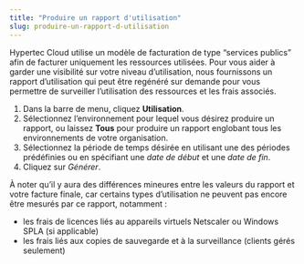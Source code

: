 ```yaml
---
title: "Produire un rapport d'utilisation"
slug: produire-un-rapport-d-utilisation
---
```



Hypertec Cloud utilise un modèle de facturation de type “services publics” afin de facturer uniquement les ressources utilisées. Pour vous aider à garder une visibilité sur votre niveau d’utilisation, nous fournissons un rapport d’utilisation qui peut être regénéré sur demande pour vous permettre de surveiller l’utilisation des ressources et les frais associés.

1. Dans la barre de menu, cliquez **Utilisation**.
1. Sélectionnez l’environnement pour lequel vous désirez produire un rapport, ou laissez **Tous** pour produire un rapport englobant tous les environnements de votre organisation.
1. Sélectionnez la période de temps désirée en utilisant une des périodes prédéfinies ou en spécifiant une *date de début* et une *date de fin*.
1. Cliquez sur *Générer*.

À noter qu’il y aura des différences mineures entre les valeurs du rapport et votre facture finale, car certains types d’utilisation ne peuvent pas encore être mesurés par ce rapport, notamment :

- les frais de licences liés au appareils virtuels Netscaler ou Windows SPLA (si applicable)
- les frais liés aux copies de sauvegarde et à la surveillance (clients gérés seulement)
